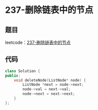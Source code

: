 # 237-删除链表中的节点

## 题目

leetcode：[237-删除链表中的节点](https://leetcode-cn.com/problems/delete-node-in-a-linked-list/)

## 代码

```c++
class Solution {
public:
    void deleteNode(ListNode* node) {
        ListNode *next = node->next;
        node->val = next->val;
        node->next = next->next;
    }
};
```